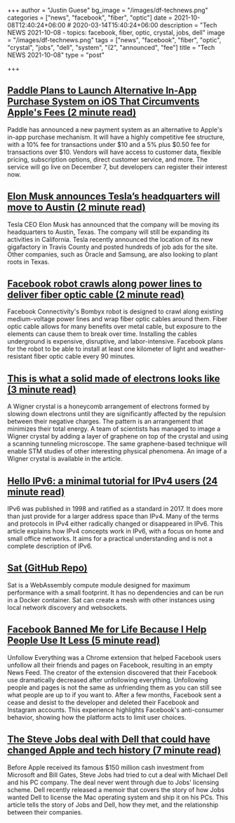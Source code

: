 +++
author = "Justin Guese"
bg_image = "/images/df-technews.png"
categories = ["news", "facebook", "fiber", "optic"]
date = 2021-10-08T12:40:24+06:00 # 2020-03-14T15:40:24+06:00
description = "Tech NEWS 2021-10-08 - topics: facebook, fiber, optic, crystal, jobs, dell"
image = "/images/df-technews.png"
tags = ["news", "facebook", "fiber", "optic", "crystal", "jobs", "dell", "system", "(2", "announced", "fee"]
title = "Tech NEWS 2021-10-08"
type = "post"

+++

## [Paddle Plans to Launch Alternative In-App Purchase System on iOS That Circumvents Apple's Fees (2 minute read)](https://www.macrumors.com/2021/10/07/paddle-plans-alternative-in-app-purchase-system/)

Paddle has announced a new payment system as an alternative to Apple's in-app purchase mechanism. It will have a highly competitive fee structure, with a 10% fee for transactions under $10 and a 5% plus $0.50 fee for transactions over $10. Vendors will have access to customer data, flexible pricing, subscription options, direct customer service, and more. The service will go live on December 7, but developers can register their interest now.

## [Elon Musk announces Tesla’s headquarters will move to Austin (2 minute read)](https://www.kxan.com/news/business/elon-musk-announces-teslas-headquarters-will-move-to-austin/)

Tesla CEO Elon Musk has announced that the company will be moving its headquarters to Austin, Texas. The company will still be expanding its activities in California. Tesla recently announced the location of its new gigafactory in Travis County and posted hundreds of job ads for the site. Other companies, such as Oracle and Samsung, are also looking to plant roots in Texas.

## [Facebook robot crawls along power lines to deliver fiber optic cable (2 minute read)](https://newatlas.com/robotics/bombyx-facebook-robot-power-lines-fiber-optic-cable/)

Facebook Connectivity's Bombyx robot is designed to crawl along existing medium-voltage power lines and wrap fiber optic cables around them. Fiber optic cable allows for many benefits over metal cable, but exposure to the elements can cause them to break over time. Installing the cables underground is expensive, disruptive, and labor-intensive. Facebook plans for the robot to be able to install at least one kilometer of light and weather-resistant fiber optic cable every 90 minutes.

## [This is what a solid made of electrons looks like (3 minute read)](https://www.nature.com/articles/d41586-021-02657-6)

A Wigner crystal is a honeycomb arrangement of electrons formed by slowing down electrons until they are significantly affected by the repulsion between their negative charges. The pattern is an arrangement that minimizes their total energy. A team of scientists has managed to image a Wigner crystal by adding a layer of graphene on top of the crystal and using a scanning tunneling microscope. The same graphene-based technique will enable STM studies of other interesting physical phenomena. An image of a Wigner crystal is available in the article.

## [Hello IPv6: a minimal tutorial for IPv4 users (24 minute read)](https://metebalci.com/blog/hello-ipv6/)

IPv6 was published in 1998 and ratified as a standard in 2017. It does more than just provide for a larger address space than IPv4. Many of the terms and protocols in IPv4 either radically changed or disappeared in IPv6. This article explains how IPv4 concepts work in IPv6, with a focus on home and small office networks. It aims for a practical understanding and is not a complete description of IPv6.

## [Sat (GitHub Repo)](https://github.com/suborbital/sat)

Sat is a WebAssembly compute module designed for maximum performance with a small footprint. It has no dependencies and can be run in a Docker container. Sat can create a mesh with other instances using local network discovery and websockets.

## [Facebook Banned Me for Life Because I Help People Use It Less (5 minute read)](https://slate.com/technology/2021/10/facebook-unfollow-everything-cease-desist.html)

Unfollow Everything was a Chrome extension that helped Facebook users unfollow all their friends and pages on Facebook, resulting in an empty News Feed. The creator of the extension discovered that their Facebook use dramatically decreased after unfollowing everything. Unfollowing people and pages is not the same as unfriending them as you can still see what people are up to if you want to. After a few months, Facebook sent a cease and desist to the developer and deleted their Facebook and Instagram accounts. This experience highlights Facebook's anti-consumer behavior, showing how the platform acts to limit user choices.

## [The Steve Jobs deal with Dell that could have changed Apple and tech history (7 minute read)](https://www.cnet.com/tech/computing/the-steve-jobs-deal-with-dell-that-could-have-changed-apple-and-tech-history/)

Before Apple received its famous $150 million cash investment from Microsoft and Bill Gates, Steve Jobs had tried to cut a deal with Michael Dell and his PC company. The deal never went through due to Jobs' licensing scheme. Dell recently released a memoir that covers the story of how Jobs wanted Dell to license the Mac operating system and ship it on his PCs. This article tells the story of Jobs and Dell, how they met, and the relationship between their companies.

